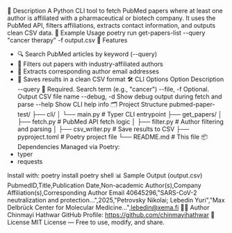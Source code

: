 🧠 Description
A Python CLI tool to fetch PubMed papers where at least one author is affiliated with a pharmaceutical or biotech company. It uses the PubMed API, filters affiliations, extracts contact information, and outputs clean CSV data.
🚀 Example Usage
poetry run get-papers-list --query "cancer therapy" -f output.csv
🧠 Features
- 🔍 Search PubMed articles by keyword (--query)
- 🏢 Filters out papers with industry-affiliated authors
- 📧 Extracts corresponding author email addresses
- 📄 Saves results in a clean CSV format
🛠 CLI Options
Option	Description
--query	🔹 Required. Search term (e.g., "cancer")
--file, -f	Optional. Output CSV file name
--debug, -d	Show debug output during fetch and parse
--help	Show CLI help info
🗂 Project Structure
pubmed-paper-test/
├── cli/
│   └── main.py               # Typer CLI entrypoint
├── get_papers/
│   ├── fetch.py              # PubMed API fetch logic
│   ├── filter.py             # Author filtering and parsing
│   ├── csv_writer.py         # Save results to CSV
├── pyproject.toml            # Poetry project file
└── README.md                 # This file
📦 Dependencies
Managed via Poetry:
- typer
- requests

Install with:
poetry install
poetry shell
📊 Sample Output (output.csv)
PubmedID,Title,Publication Date,Non-academic Author(s),Company Affiliation(s),Corresponding Author Email
40645296,"SARS-CoV-2 neutralization and protection...",2025,"Petrovsky Nikolai; Lebedin Yuri","Max Delbrück Center for Molecular Medicine...",lebedin@xema.fi
👩‍💻 Author
Chinmayi Hathwar
GitHub Profile: https://github.com/chinmayihathwar
📜 License
MIT License — Free to use, modify, and share.